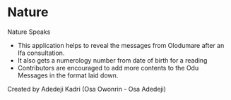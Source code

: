 # Nature
Nature Speaks
- This application helps to reveal the messages from Olodumare after an Ifa consultation.
- It also gets a numerology number from date of birth for a reading
- Contributors are encouraged to add more contents to the Odu Messages in the format laid down.

Created by Adedeji Kadri (Osa Owonrin - Osa Adedeji)
